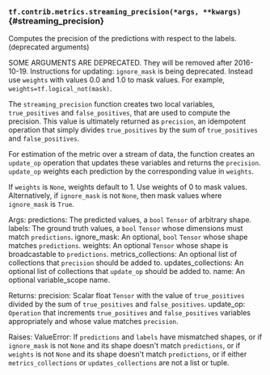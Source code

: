 ### `tf.contrib.metrics.streaming_precision(*args, **kwargs)` {#streaming_precision}

Computes the precision of the predictions with respect to the labels. (deprecated arguments)

SOME ARGUMENTS ARE DEPRECATED. They will be removed after 2016-10-19.
Instructions for updating:
`ignore_mask` is being deprecated. Instead use `weights` with values 0.0 and 1.0 to mask values. For example, `weights=tf.logical_not(mask)`.

  The `streaming_precision` function creates two local variables,
  `true_positives` and `false_positives`, that are used to compute the
  precision. This value is ultimately returned as `precision`, an idempotent
  operation that simply divides `true_positives` by the sum of `true_positives`
  and `false_positives`.

  For estimation of the metric  over a stream of data, the function creates an
  `update_op` operation that updates these variables and returns the
  `precision`. `update_op` weights each prediction by the corresponding value in
  `weights`.

  If `weights` is `None`, weights default to 1. Use weights of 0 to mask values.
  Alternatively, if `ignore_mask` is not `None`, then mask values where
  `ignore_mask` is `True`.

  Args:
    predictions: The predicted values, a `bool` `Tensor` of arbitrary shape.
    labels: The ground truth values, a `bool` `Tensor` whose dimensions must
      match `predictions`.
    ignore_mask: An optional, `bool` `Tensor` whose shape matches `predictions`.
    weights: An optional `Tensor` whose shape is broadcastable to `predictions`.
    metrics_collections: An optional list of collections that `precision` should
      be added to.
    updates_collections: An optional list of collections that `update_op` should
      be added to.
    name: An optional variable_scope name.

  Returns:
    precision: Scalar float `Tensor` with the value of `true_positives`
      divided by the sum of `true_positives` and `false_positives`.
    update_op: `Operation` that increments `true_positives` and
      `false_positives` variables appropriately and whose value matches
      `precision`.

  Raises:
    ValueError: If `predictions` and `labels` have mismatched shapes, or if
      `ignore_mask` is not `None` and its shape doesn't match `predictions`, or
      if `weights` is not `None` and its shape doesn't match `predictions`, or
      if either `metrics_collections` or `updates_collections` are not a list or
      tuple.

